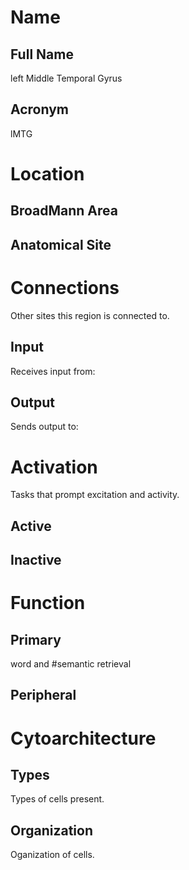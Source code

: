 # Name

## Full Name
left Middle Temporal Gyrus

## Acronym
lMTG

# Location

## BroadMann Area


## Anatomical Site


# Connections
Other sites this region is connected to.

## Input
Receives input from: 

## Output
Sends output to: 

# Activation
Tasks that prompt excitation and activity.

## Active

## Inactive

# Function

## Primary
word and #semantic retrieval

## Peripheral

# Cytoarchitecture

## Types
Types of cells present.

## Organization
Oganization of cells.
